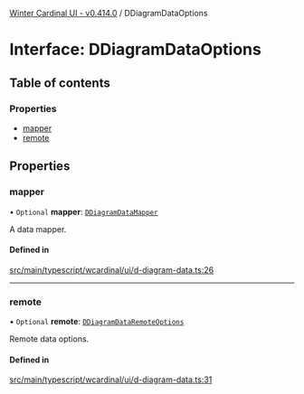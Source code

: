 [Winter Cardinal UI - v0.414.0](../index.md) / DDiagramDataOptions

# Interface: DDiagramDataOptions

## Table of contents

### Properties

- [mapper](DDiagramDataOptions.md#mapper)
- [remote](DDiagramDataOptions.md#remote)

## Properties

### mapper

• `Optional` **mapper**: [`DDiagramDataMapper`](../index.md#ddiagramdatamapper)

A data mapper.

#### Defined in

[src/main/typescript/wcardinal/ui/d-diagram-data.ts:26](https://github.com/winter-cardinal/winter-cardinal-ui/blob/v0.414.0/src/main/typescript/wcardinal/ui/d-diagram-data.ts#L26)

___

### remote

• `Optional` **remote**: [`DDiagramDataRemoteOptions`](DDiagramDataRemoteOptions.md)

Remote data options.

#### Defined in

[src/main/typescript/wcardinal/ui/d-diagram-data.ts:31](https://github.com/winter-cardinal/winter-cardinal-ui/blob/v0.414.0/src/main/typescript/wcardinal/ui/d-diagram-data.ts#L31)
